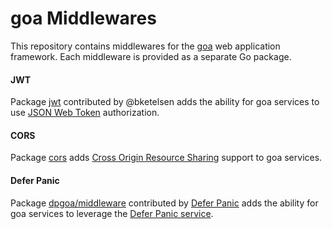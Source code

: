 # goa Middlewares

This repository contains middlewares for the [goa](http://goa.design) web application framework.
Each middleware is provided as a separate Go package.

#### JWT

Package [jwt](https://godoc.org/github.com/raphael/goa-middleware/jwt) contributed by @bketelsen
adds the ability for goa services to use [JSON Web Token](http://jwt.io/) authorization.

#### CORS

Package [cors](https://godoc.org/github.com/raphael/goa-middleware/cors) adds
[Cross Origin Resource Sharing](https://en.wikipedia.org/wiki/Cross-origin_resource_sharing) support
to goa services.

#### Defer Panic

Package [dpgoa/middleware](https://godoc.org/github.com/deferpanic/dpgoa/middleware) contributed
by [Defer Panic](https://github.com/deferpanic) adds the ability for goa services to leverage the
[Defer Panic service](https://deferpanic.com/).

